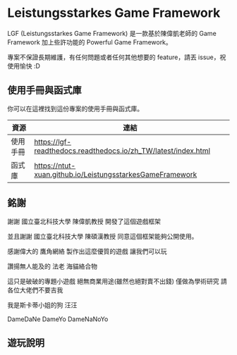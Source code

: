 # Leistungsstarkes Game Framework

LGF (Leistungsstarkes Game Framework) 是一款基於陳偉凱老師的 Game Framework 加上些許功能的 Powerful Game Framework。

專案不保證長期維護，有任何問題或者任何其他想要的 feature，請丟 issue，祝使用愉快 :D



## 使用手冊與函式庫

你可以在這裡找到這份專案的使用手冊與函式庫。

| 資源 | 連結 |
| ---- | ---- |
| 使用手冊 | https://lgf-readthedocs.readthedocs.io/zh_TW/latest/index.html |
| 函式庫 | https://ntut-xuan.github.io/LeistungsstarkesGameFramework |



## 銘謝

謝謝 國立臺北科技大學 陳偉凱教授 開發了這個遊戲框架

並且謝謝 國立臺北科技大學 陳碩漢教授 同意這個框架能夠公開使用。

感謝偉大的 鷹角網絡 製作出這麼優質的遊戲 讓我們可以玩

讚揚無人能及的 法老 海貓絡合物 

這只是破破的專題小遊戲 絕無商業用途(雖然也絕對賣不出錢) 僅做為學術研究 請各位大佬們不要吉我

我是斯卡蒂小姐的狗 汪汪

DameDaNe DameYo DameNaNoYo

## 遊玩說明

